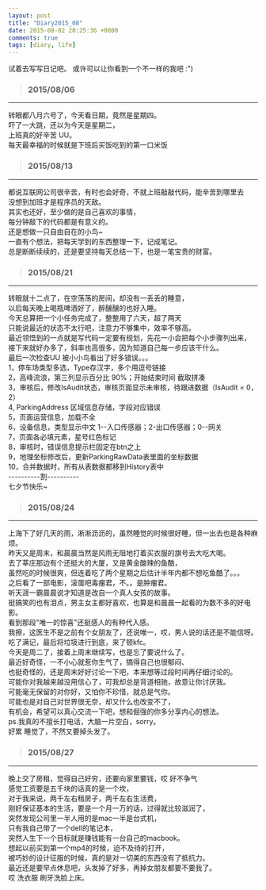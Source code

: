 ```yaml
---
layout: post
title: "Diary2015_08"
date: 2015-08-02 20:25:36 +0800
comments: true
tags: [diary, life]
---
```


试着去写写日记吧。 或许可以让你看到一个不一样的我吧 :")  

<!--more-->
   

>### 2015/08/06 ###
----------
转眼都八月六号了，今天看日期，竟然是星期四。     
吓了一大跳，还以为今天是星期二，    
上班真的好辛苦 UU。     
每天最幸福的时候就是下班后买饭吃到的第一口米饭        


>### 2015/08/13 ###
----------
都说互联网公司很辛苦，有时也会好奇，不就上班敲敲代码，能辛苦到哪里去     
没想到加班才是程序员的天敌。    
其实也还好，至少做的是自己喜欢的事情，    
每分钟敲下的代码都是有意义的。    
还是想做一只自由自在的小鸟~     
一直有个想法，把每天学到的东西整理一下，记成笔记。    
总是断断续续的，还是要坚持每天总结一下，也是一笔宝贵的财富。   


>### 2015/08/21 ###
----------
转眼就十二点了，在空荡荡的房间，却没有一丢丢的睡意，    
以后每天晚上喝瓶啤酒好了，醉醺醺的也好入睡。     
今天总算把一个小任务完成了，整整用了六天，超了两天    
只能说最近的状态不太行吧，注意力不够集中，效率不够高。   
最近领悟到的一点就是写代码一定要有规划，先花一小会把每个小步骤列出来，    
接下来就好办多了，斜率也高很多，因为知道自己每一步应该干什么。    
最后一次检查UU 被小小鸟看出了好多错误。。。        
1，停车场类型多选，Type存汉字，多个用逗号链接   
2，高峰流浪，第三列显示百分比  90%；开始结束时间 截取拼凑   
3，审核后，修改IsAudit状态，审核页面显示未审核，待跟进数据（IsAudit = 0，2）   
4, ParkingAddress 区域信息存储，字段对应错误   
5，页面运营信息，加载不全   
6，设备信息，类型显示中文  1--入口传感器；2-出口传感器；0--网关   
7，页面各必填元素，星号红色标记   
8，审核时，错误信息提示栏固定在btn之上   
9，地理坐标修改后，更新ParkingRawData表里面的坐标数据   
10，合并数据时，所有从表数据都移到History表中   
----------割----------   
七夕节快乐~      
<img class="lazy" data-original="/images/blog\150801_diary/1501.JPG" >   


>### 2015/08/24 ###
----------
上海下了好几天的雨，淅淅沥沥的，虽然睡觉的时候很好睡，但一出去也是各种麻烦。    
昨天又是周末，和晨晨当然是风雨无阻地打着买衣服的旗号去大吃大喝。    
去了莘庄那边有个还挺大的大厦，又是黄金酸辣的鱼酷，    
虽然吃的时候很爽，但连着吃了两个星期之后估计半年内都不想吃鱼酷了。。。     
之后看了一部电影，滚蛋吧毒瘤君，不。。是肿瘤君。      
听天涯一霸晨晨说才知道是改自一个真人女孩的故事。    
挺搞笑的也有泪点，男主女主都好喜欢，也算是和晨晨一起看的为数不多的好电影。    
看到那段"唯一的惊喜"还挺感人的有种代入感。     
我擦，这医生不是之前有个女朋友了，还说唯一，哎，男人说的话还是不能信呀。     
吃了满记，最后将垃圾进行到底，来了顿kfc。  
今天是周二了，接着上周末继续写，也是忘了要说什么了。    
最近好奇怪，一不小心就惹你生气了，搞得自己也很郁闷、    
也挺奇怪的，还是周末好好讨论一下吧，本来想等过段时间再仔细讨论的。    
可能你对我越来越没用信心了，可我却总是背道相驰，故意让你讨厌我。   
可能毫无保留的对你好，又怕你不珍惜，就总是气你。     
可能也是对自己对世界很无奈，却又什么也改变不了，    
有机会，希望可以真心交流一下吧，想和倔强的你多分享内心的想法。    
ps.我真的不擅长打电话，大脑一片空白，sorry。    
好累 睡觉了，不然又要掉头发了。         


>### 2015/08/27 ###
----------
晚上交了房租，觉得自己好穷，还要向家里要钱，哎 好不争气     
感觉工资要是五千块的话真的是一个坎，      
对于我来说，两千左右租房子，两千左右生活费，     
刚好保证基本的生活，要是一个月一万的话，过得就比较滋润了，     
突然发现公司里一半人用的是mac一半是台式机，    
只有我自己带了一个dell的笔记本，    
突然人生下一个目标就是赚钱能有一台自己的macbook。     
想起以前买到第一个mp4的时候，迫不及待的打开，    
被巧妙的设计征服的时候，真的是对一切美的东西没有了抵抗力。    
最近还是要早点休息吧，头发掉了好多，再掉女朋友都要不要我了。     
哎  洗衣服 刷牙洗脸上床。      


